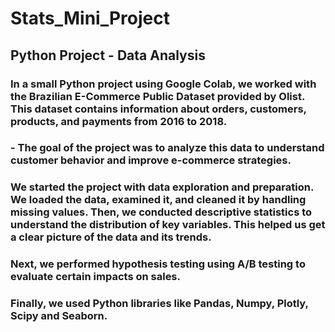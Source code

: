 # Stats_Mini_Project
## Python Project - Data Analysis
### In a small Python project using Google Colab, we worked with the Brazilian E-Commerce Public Dataset provided by Olist. This dataset contains information about orders, customers, products, and payments from 2016 to 2018. 
### - The goal of the project was to analyze this data to understand customer behavior and improve e-commerce strategies.

### We started the project with data exploration and preparation. We loaded the data, examined it, and cleaned it by handling missing values. Then, we conducted descriptive statistics to understand the distribution of key variables. This helped us get a clear picture of the data and its trends.

### Next, we performed hypothesis testing using A/B testing to evaluate certain impacts on sales. 

### Finally, we used Python libraries like Pandas, Numpy, Plotly, Scipy and Seaborn. 
